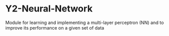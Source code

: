 # Y2-Neural-Network
Module for learning and implementing a multi-layer perceptron (NN) and to improve its performance on a given set of data
